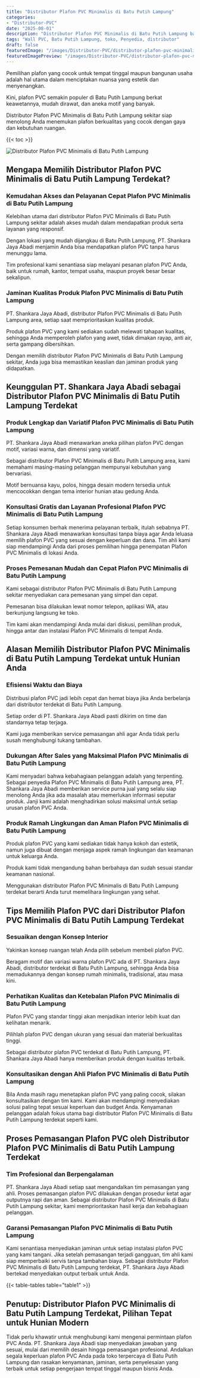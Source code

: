 ```yaml
---
title: "Distributor Plafon PVC Minimalis di Batu Putih Lampung"
categories:
- "Distributor-PVC"
date: "2025-08-01"
description: "Distributor Plafon PVC Minimalis di Batu Putih Lampung bagi hunian, perkantoran, serta ritel. Produk berkualitas, pilihan motif, pilihan warna modern, dengan servis penempatan dikerjakan oleh tim ahli serta jaminan resmi!|Jasa penjualan Plafon PVC Minimalis di Batu Putih Lampung bagi keperluan rumah, perkantoran, maupun gerai, dengan produk unggulan dan penempatan oleh tim berpengalaman dan garansi resmi.|Pilihan Plafon PVC Minimalis di Batu Putih Lampung yang andal untuk rumah, perkantoran, dan ritel, dengan material terbaik dan pemasangan dikerjakan oleh tim ahli serta kepastian resmi.|Penyediaan Plafon PVC Minimalis di Batu Putih Lampung untuk hunian, office, serta ritel, beserta panel berkualitas dan pemasangan oleh tenaga ahli ahli, lengkap dengan garansi resmi.}"
tags: "Wall PVC, Batu Putih Lampung, toko, Penyedia, distributor"
draft: false
featuredImage: "/images/Distributor-PVC/distributor-plafon-pvc-minimalis-di-batu-putih-lampung.png"
featuredImagePreview: "/images/Distributor-PVC/distributor-plafon-pvc-minimalis-di-batu-putih-lampung.png"
---
```


Pemilihan plafon yang cocok untuk tempat tinggal maupun bangunan usaha adalah hal utama dalam menciptakan nuansa yang estetik dan menyenangkan.

Kini, plafon PVC semakin populer di Batu Putih Lampung berkat keawetannya, mudah dirawat, dan aneka motif yang banyak.

Distributor Plafon PVC Minimalis di Batu Putih Lampung sekitar siap menolong Anda menemukan plafon berkualitas yang cocok dengan gaya dan kebutuhan ruangan.

{{< toc >}}

![Distributor Plafon PVC Minimalis di Batu Putih Lampung](/images/Distributor-PVC/Distributor-Plafon-PVC-Minimalis-di-Batu-Putih-Lampung.png)

## Mengapa Memilih Distributor Plafon PVC Minimalis di Batu Putih Lampung Terdekat?

### Kemudahan Akses dan Pelayanan Cepat Plafon PVC Minimalis di Batu Putih Lampung

Kelebihan utama dari distributor Plafon PVC Minimalis di Batu Putih Lampung sekitar adalah akses mudah dalam mendapatkan produk serta layanan yang responsif.

Dengan lokasi yang mudah dijangkau di Batu Putih Lampung, PT. Shankara Jaya Abadi menjamin Anda bisa mendapatkan plafon PVC tanpa harus menunggu lama.

Tim profesional kami senantiasa siap melayani pesanan plafon PVC Anda, baik untuk rumah, kantor, tempat usaha, maupun proyek besar besar sekalipun.

### Jaminan Kualitas Produk Plafon PVC Minimalis di Batu Putih Lampung

PT. Shankara Jaya Abadi, distributor Plafon PVC Minimalis di Batu Putih Lampung area, setiap saat memprioritaskan kualitas produk.

Produk plafon PVC yang kami sediakan sudah melewati tahapan kualitas, sehingga Anda memperoleh plafon yang awet, tidak dimakan rayap, anti air, serta gampang dibersihkan.

Dengan memilih distributor Plafon PVC Minimalis di Batu Putih Lampung sekitar, Anda juga bisa memastikan keaslian dan jaminan produk yang didapatkan.

## Keunggulan PT. Shankara Jaya Abadi sebagai Distributor Plafon PVC Minimalis di Batu Putih Lampung Terdekat

### Produk Lengkap dan Variatif Plafon PVC Minimalis di Batu Putih Lampung

PT. Shankara Jaya Abadi menawarkan aneka pilihan plafon PVC dengan motif, variasi warna, dan dimensi yang variatif.

Sebagai distributor Plafon PVC Minimalis di Batu Putih Lampung area, kami memahami masing-masing pelanggan mempunyai kebutuhan yang bervariasi.

Motif bernuansa kayu, polos, hingga desain modern tersedia untuk mencocokkan dengan tema interior hunian atau gedung Anda.

### Konsultasi Gratis dan Layanan Profesional Plafon PVC Minimalis di Batu Putih Lampung

Setiap konsumen berhak menerima pelayanan terbaik, itulah sebabnya PT. Shankara Jaya Abadi menawarkan konsultasi tanpa biaya agar Anda leluasa memilih plafon PVC yang sesuai dengan keperluan dan dana. Tim ahli kami siap mendampingi Anda dari proses pemilihan hingga penempatan Plafon PVC Minimalis di lokasi Anda.

### Proses Pemesanan Mudah dan Cepat Plafon PVC Minimalis di Batu Putih Lampung

Kami sebagai distributor Plafon PVC Minimalis di Batu Putih Lampung sekitar menyediakan cara pemesanan yang simpel dan cepat.

Pemesanan bisa dilakukan lewat nomor telepon, aplikasi WA, atau berkunjung langsung ke toko.

Tim kami akan mendampingi Anda mulai dari diskusi, pemilihan produk, hingga antar dan instalasi Plafon PVC Minimalis di tempat Anda.

## Alasan Memilih Distributor Plafon PVC Minimalis di Batu Putih Lampung Terdekat untuk Hunian Anda

### Efisiensi Waktu dan Biaya

Distribusi plafon PVC jadi lebih cepat dan hemat biaya jika Anda berbelanja dari distributor terdekat di Batu Putih Lampung.

Setiap order di PT. Shankara Jaya Abadi pasti dikirim on time dan standarnya tetap terjaga.

Kami juga memberikan service pemasangan ahli agar Anda tidak perlu susah menghubungi tukang tambahan.

### Dukungan After Sales yang Maksimal Plafon PVC Minimalis di Batu Putih Lampung

Kami menyadari bahwa kebahagiaan pelanggan adalah yang terpenting. Sebagai penyedia Plafon PVC Minimalis di Batu Putih Lampung area, PT. Shankara Jaya Abadi memberikan service purna jual yang selalu siap menolong Anda jika ada masalah atau memerlukan informasi seputar produk. Janji kami adalah menghadirkan solusi maksimal untuk setiap urusan plafon PVC Anda.

### Produk Ramah Lingkungan dan Aman Plafon PVC Minimalis di Batu Putih Lampung

Produk plafon PVC yang kami sediakan tidak hanya kokoh dan estetik, namun juga dibuat dengan menjaga aspek ramah lingkungan dan keamanan untuk keluarga Anda.

Produk kami tidak mengandung bahan berbahaya dan sudah sesuai standar keamanan nasional.

Menggunakan distributor Plafon PVC Minimalis di Batu Putih Lampung terdekat berarti Anda turut memelihara lingkungan yang sehat.

## Tips Memilih Plafon PVC dari Distributor Plafon PVC Minimalis di Batu Putih Lampung Terdekat

### Sesuaikan dengan Konsep Interior

Yakinkan konsep ruangan telah Anda pilih sebelum membeli plafon PVC.

Beragam motif dan variasi warna plafon PVC ada di PT. Shankara Jaya Abadi, distributor terdekat di Batu Putih Lampung, sehingga Anda bisa memadukannya dengan konsep rumah minimalis, tradisional, atau masa kini.

### Perhatikan Kualitas dan Ketebalan Plafon PVC Minimalis di Batu Putih Lampung

Plafon PVC yang standar tinggi akan menjadikan interior lebih kuat dan kelihatan menarik.

Pilihlah plafon PVC dengan ukuran yang sesuai dan material berkualitas tinggi.

Sebagai distributor plafon PVC terdekat di Batu Putih Lampung, PT. Shankara Jaya Abadi hanya memberikan produk dengan kualitas terbaik.

### Konsultasikan dengan Ahli Plafon PVC Minimalis di Batu Putih Lampung

Bila Anda masih ragu menetapkan plafon PVC yang paling cocok, silakan konsultasikan dengan tim kami. Kami akan mendampingi menyediakan solusi paling tepat sesuai keperluan dan budget Anda. Kenyamanan pelanggan adalah fokus utama bagi distributor Plafon PVC Minimalis di Batu Putih Lampung terdekat seperti kami.

## Proses Pemasangan Plafon PVC oleh Distributor Plafon PVC Minimalis di Batu Putih Lampung Terdekat

### Tim Profesional dan Berpengalaman

PT. Shankara Jaya Abadi setiap saat mengandalkan tim pemasangan yang ahli. Proses pemasangan plafon PVC dilakukan dengan prosedur ketat agar outputnya rapi dan aman. Sebagai distributor Plafon PVC Minimalis di Batu Putih Lampung sekitar, kami memprioritaskan hasil kerja dan kebahagiaan pelanggan.

### Garansi Pemasangan Plafon PVC Minimalis di Batu Putih Lampung

Kami senantiasa menyediakan jaminan untuk setiap instalasi plafon PVC yang kami tangani. Jika setelah pemasangan terjadi gangguan, tim ahli kami siap memperbaiki servis tanpa tambahan biaya. Sebagai distributor Plafon PVC Minimalis di Batu Putih Lampung terdekat, PT. Shankara Jaya Abadi bertekad menyediakan output terbaik untuk Anda.

{{< table-tables table="table1" >}}

## Penutup: Distributor Plafon PVC Minimalis di Batu Putih Lampung Terdekat, Pilihan Tepat untuk Hunian Modern

Tidak perlu khawatir untuk menghubungi kami mengenai permintaan plafon PVC Anda. PT. Shankara Jaya Abadi siap menyediakan jawaban yang sesuai, mulai dari memilih desain hingga pemasangan profesional. Andalkan segala keperluan plafon PVC Anda pada toko terpercaya di Batu Putih Lampung dan rasakan kenyamanan, jaminan, serta penyelesaian yang terbaik untuk setiap pengerjaan tempat tinggal maupun bisnis Anda.
